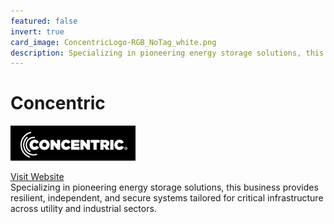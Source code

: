 ```yaml
---
featured: false
invert: true
card_image: ConcentricLogo-RGB_NoTag_white.png
description: Specializing in pioneering energy storage solutions, this business provides resilient, independent, and secure systems tailored for critical infrastructure across utility and industrial sectors.
---
```


# Concentric
<img src="ConcentricLogo-RGB_NoTag_white.png" alt="Logo" style="max-width: 200px; height: auto;">

<a href="https://www.concentricusa.com/energy-storage">Visit Website</a>  
Specializing in pioneering energy storage solutions, this business provides resilient, independent, and secure systems tailored for critical infrastructure across utility and industrial sectors.

